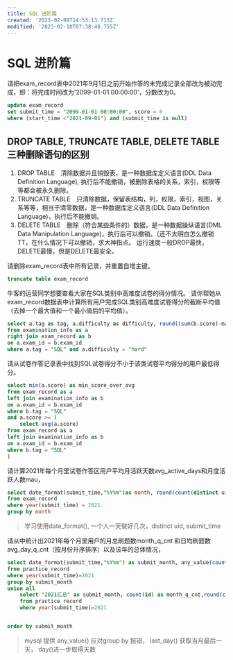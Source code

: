 ```yaml
---
title: SQL 进阶篇
created: '2023-02-09T14:53:13.713Z'
modified: '2023-02-10T07:38:40.755Z'
---
```


# SQL 进阶篇

请把exam_record表中2021年9月1日之前开始作答的未完成记录全部改为被动完成，即：将完成时间改为'2099-01-01 00:00:00'，分数改为0。
```sql
update exam_record 
set submit_time = "2099-01-01 00:00:00", score = 0
where (start_time <"2021-09-01") and (submit_time is null)
```
## DROP TABLE, TRUNCATE TABLE, DELETE TABLE　三种删除语句的区别
1. DROP TABLE　清除数据并且销毁表，是一种数据库定义语言(DDL Data Definition Language), 执行后不能撤销，被删除表格的关系，索引，权限等等都会被永久删除。
2. TRUNCATE TABLE　只清除数据，保留表结构，列，权限，索引，视图，关系等等，相当于清零数据，是一种数据库定义语言(DDL Data Definition Language)，执行后不能撤销。
3. DELETE TABLE　删除（符合某些条件的）数据，是一种数据操纵语言(DML Data Manipulation Language)，执行后可以撤销。（还不太明白怎么撤销TT，在什么情况下可以撤销，求大神指点。
运行速度一般DROP最快，DELETE最慢，但是DELETE最安全。

请删除exam_record表中所有记录，并重置自增主键。
```sql
truncate table exam_record
```
牛客的运营同学想要查看大家在SQL类别中高难度试卷的得分情况。
请你帮她从exam_record数据表中计算所有用户完成SQL类别高难度试卷得分的截断平均值（去掉一个最大值和一个最小值后的平均值）。
```sql
select a.tag as tag, a.difficulty as difficulty, round((sum(b.score)-max(b.score)-min(b.score))/(count(b.score)-2),1) as clip_avg_score
from examination_info as a
right join exam_record as b 
on a.exam_id = b.exam_id
where a.tag = "SQL" and a.difficulty = "hard"


```

请从试卷作答记录表中找到SQL试卷得分不小于该类试卷平均得分的用户最低得分。
```sql
select min(a.score) as min_score_over_avg
from exam_record as a
left join examination_info as b
on a.exam_id = b.exam_id
where b.tag = "SQL"
and a.score >= (
    select avg(a.score) 
from exam_record as a
left join examination_info as b
on a.exam_id = b.exam_id
where b.tag = "SQL"
)
```
请计算2021年每个月里试卷作答区用户平均月活跃天数avg_active_days和月度活跃人数mau，
```sql
select date_format(submit_time,"%Y%m")as month, round(count(distinct uid, date_format(submit_time,"%Y%m%d"))/count(distinct uid),2) as avg_active_days, count(distinct uid) as mau
from exam_record
where year(submit_time) = 2021
group by month

```
> 学习使用date_format(), 一个人一天做好几次，distinct uid, submit_time

请从中统计出2021年每个月里用户的月总刷题数month_q_cnt 和日均刷题数avg_day_q_cnt（按月份升序排序）以及该年的总体情况，
```sql
select date_format(submit_time,"%Y%m") as submit_month, any_value(count(id)) as month_q_cnt, any_value(round(count(id)/day(last_day(submit_time)),3)) as avg_day_q_cnt
from practice_record
where year(submit_time)=2021
group by submit_month
union all 
    select "2021汇总" as submit_month, count(id) as month_q_cnt,round(count(id)/31,3) as avg_day_q_cnt
    from practice_record
    where year(submit_time)=2021


order by submit_month
```

> mysql 提供 any_value() 应对group by 报错， last_day() 获取当月最后一天， day()进一步取得天数
